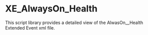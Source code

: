 # XE_AlwaysOn_Health
This script library provides a detailed view of the AlwasOn__Health Extended Event xml file.
